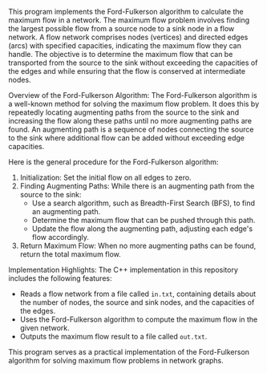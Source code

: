 This program implements the Ford-Fulkerson algorithm to calculate the maximum flow in a network. The maximum flow problem involves finding the largest possible flow from a source node to a sink node in a flow network. A flow network comprises nodes (vertices) and directed edges (arcs) with specified capacities, indicating the maximum flow they can handle. The objective is to determine the maximum flow that can be transported from the source to the sink without exceeding the capacities of the edges and while ensuring that the flow is conserved at intermediate nodes.

Overview of the Ford-Fulkerson Algorithm:
The Ford-Fulkerson algorithm is a well-known method for solving the maximum flow problem. It does this by repeatedly locating augmenting paths from the source to the sink and increasing the flow along these paths until no more augmenting paths are found. An augmenting path is a sequence of nodes connecting the source to the sink where additional flow can be added without exceeding edge capacities.

Here is the general procedure for the Ford-Fulkerson algorithm:

1. Initialization: Set the initial flow on all edges to zero.
2. Finding Augmenting Paths: While there is an augmenting path from the source to the sink:
   - Use a search algorithm, such as Breadth-First Search (BFS), to find an augmenting path.
   - Determine the maximum flow that can be pushed through this path.
   - Update the flow along the augmenting path, adjusting each edge's flow accordingly.
3. Return Maximum Flow: When no more augmenting paths can be found, return the total maximum flow.

Implementation Highlights:
The C++ implementation in this repository includes the following features:

- Reads a flow network from a file called `in.txt`, containing details about the number of nodes, the source and sink nodes, and the capacities of the edges.
- Uses the Ford-Fulkerson algorithm to compute the maximum flow in the given network.
- Outputs the maximum flow result to a file called `out.txt`.

This program serves as a practical implementation of the Ford-Fulkerson algorithm for solving maximum flow problems in network graphs.
